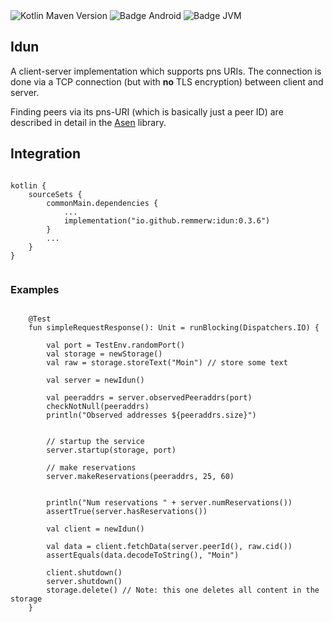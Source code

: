 <div>
    <div>
        <img src="https://img.shields.io/maven-central/v/io.github.remmerw/idun" alt="Kotlin Maven Version" />
        <img src="https://img.shields.io/badge/Platform-Android-brightgreen.svg?logo=android" alt="Badge Android" />
        <!--img src="https://img.shields.io/badge/Platform-iOS%20%2F%20macOS-lightgrey.svg?logo=apple" alt="Badge iOS" /-->
        <img src="https://img.shields.io/badge/Platform-JVM-8A2BE2.svg?logo=openjdk" alt="Badge JVM" />
    </div>
</div>


## Idun

A client-server implementation which supports pns URIs.
The connection is done via a TCP connection (but with **no** TLS encryption) between client and
server.

Finding peers via its pns-URI (which is basically just a peer ID) are described in detail in
the [Asen](https://github.com/remmerw/asen/) library.



## Integration

```
    
kotlin {
    sourceSets {
        commonMain.dependencies {
            ...
            implementation("io.github.remmerw:idun:0.3.6")
        }
        ...
    }
}
    
```

### Examples

```

    @Test
    fun simpleRequestResponse(): Unit = runBlocking(Dispatchers.IO) {

        val port = TestEnv.randomPort()
        val storage = newStorage()
        val raw = storage.storeText("Moin") // store some text

        val server = newIdun()

        val peeraddrs = server.observedPeeraddrs(port)
        checkNotNull(peeraddrs)
        println("Observed addresses ${peeraddrs.size}")


        // startup the service
        server.startup(storage, port)

        // make reservations
        server.makeReservations(peeraddrs, 25, 60)


        println("Num reservations " + server.numReservations())
        assertTrue(server.hasReservations())

        val client = newIdun()

        val data = client.fetchData(server.peerId(), raw.cid())
        assertEquals(data.decodeToString(), "Moin")

        client.shutdown()
        server.shutdown()
        storage.delete() // Note: this one deletes all content in the storage
    }
    
```
